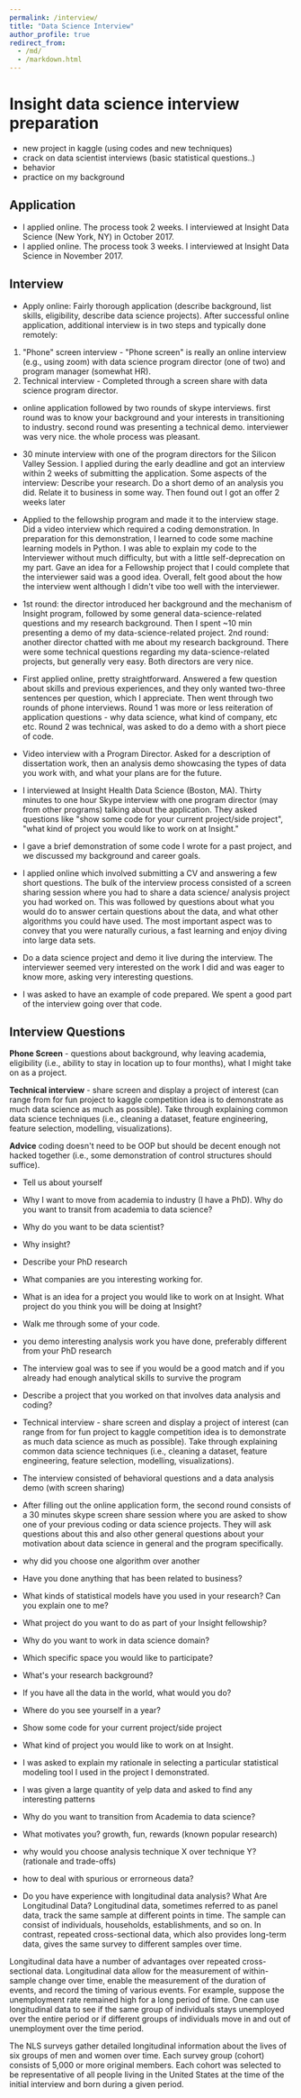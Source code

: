 ```yaml
---
permalink: /interview/
title: "Data Science Interview"
author_profile: true
redirect_from:
  - /md/
  - /markdown.html
---
```


# Insight data science interview preparation
- new project in kaggle (using codes and new techniques)
- crack on data scientist interviews (basic statistical questions..)
- behavior
- practice on my background

## Application
* I applied online. The process took 2 weeks. I interviewed at Insight Data Science (New York, NY) in October 2017.
* I applied online. The process took 3 weeks. I interviewed at Insight Data Science in November 2017.

## Interview

 * Apply online:
 Fairly thorough application (describe background, list skills, eligibility, describe data science projects).
 After successful online application, additional interview is in two steps and typically done remotely:
 1) "Phone" screen interview - "Phone screen" is really an online interview (e.g., using zoom) with data science program director (one of two) and program manager (somewhat HR).
 2) Technical interview - Completed through a screen share with data science program director.

 * online application followed by two rounds of skype interviews. first round was to know your background and your interests in transitioning to industry. second round was presenting a technical demo. interviewer was very nice. the whole process was pleasant.

 * 30 minute interview with one of the program directors for the Silicon Valley Session. I applied during the early deadline and got an interview within 2 weeks of submitting the application. Some aspects of the interview: Describe your research. Do a short demo of an analysis you did. Relate it to business in some way. Then found out I got an offer 2 weeks later

 * Applied to the fellowship program and made it to the interview stage. Did a video interview which required a coding demonstration. In preparation for this demonstration, I learned to code some machine learning models in Python. I was able to explain my code to the Interviewer without much difficulty, but with a little self-deprecation on my part. Gave an idea for a Fellowship project that I could complete that the interviewer said was a good idea. Overall, felt good about the how the interview went although I didn't vibe too well with the interviewer.

 * 1st round: the director introduced her background and the mechanism of Insight program, followed by some general data-science-related questions and my research background. Then I spent ~10 min presenting a demo of my data-science-related project. 2nd round: another director chatted with me about my research background. There were some technical questions regarding my data-science-related projects, but generally very easy. Both directors are very nice.

 * First applied online, pretty straightforward. Answered a few question about skills and previous experiences, and they only wanted two-three sentences per question, which I appreciate. Then went through two rounds of phone interviews. Round 1 was more or less reiteration of application questions - why data science, what kind of company, etc etc. Round 2 was technical, was asked to do a demo with a short piece of code.

 * Video interview with a Program Director. Asked for a description of dissertation work, then an analysis demo showcasing the types of data you work with, and what your plans are for the future.

 * I interviewed at Insight Health Data Science (Boston, MA).
 Thirty minutes to one hour Skype interview with one program director (may from other programs) talking about the application.
 They asked questions like "show some code for your current project/side project",
 "what kind of project you would like to work on at Insight."

 *  I gave a brief demonstration of some code I wrote for a past project, and we discussed my background and career goals.

 * I applied online which involved submitting a CV and answering a few short questions. The bulk of the interview process consisted of a screen sharing session where you had to share a data science/ analysis project you had worked on. This was followed by questions about what you would do to answer certain questions about the data, and what other algorithms you could have used. The most important aspect was to convey that you were naturally curious, a fast learning and enjoy diving into large data sets.

 * Do a data science project and demo it live during the interview. The interviewer seemed very interested on the work I did and was eager to know more, asking very interesting questions.

 * I was asked to have an example of code prepared. We spent a good part of the interview going over that code.

## Interview Questions

**Phone Screen** - questions about background, why leaving academia, eligibility (i.e., ability to stay in location up to four months), what I might take on as a project.

**Technical interview** - share screen and display a project of interest (can range from for fun project to kaggle competition idea is to demonstrate as much data science as much as possible). Take through explaining common data science techniques (i.e., cleaning a dataset, feature engineering, feature selection, modelling, visualizations).

**Advice** coding doesn't need to be OOP but should be decent enough not hacked together (i.e., some demonstration of control structures should suffice).  

* Tell us about yourself
* Why I want to move from academia to industry (I have a PhD). Why do you want to transit from academia to data science?
* Why do you want to be data scientist?
* Why insight?
* Describe your PhD research
* What companies are you interesting working for.

* What is an idea for a project you would like to work on at Insight. What project do you think you will be doing at Insight?
* Walk me through some of your code.  
* you demo interesting analysis work you have done, preferably different from your PhD research
* The interview goal was to see if you would be a good match and if you already had enough analytical skills to survive the program
* Describe a project that you worked on that involves data analysis and coding?  
* Technical interview - share screen and display a project of interest (can range from for fun project to kaggle competition idea is to demonstrate as much data science as much as possible). Take through explaining common data science techniques (i.e., cleaning a dataset, feature engineering, feature selection, modelling, visualizations).

* The interview consisted of behavioral questions and a data analysis demo (with screen sharing)
* After filling out the online application form, the second round consists of a 30 minutes skype screen share session where you are asked to show one of your previous coding or data science projects. They will ask questions about this and also other general questions about your motivation about data science in general and the program specifically.
* why did you choose one algorithm over another  
* Have you done anything that has been related to business?  
* What kinds of statistical models have you used in your research? Can you explain one to me?
* What project do you want to do as part of your Insight fellowship?
* Why do you want to work in data science domain?
* Which specific space you would like to participate?
* What's your research background?
* If you have all the data in the world, what would you do?
* Where do you see yourself in a year?
* Show some code for your current project/side project
* What kind of project you would like to work on at Insight.
* I was asked to explain my rationale in selecting a particular statistical modeling tool I used in the project I demonstrated.  
* I was given a large quantity of yelp data and asked to find any interesting patterns
* Why do you want to transition from Academia to data science?
* What motivates you? growth, fun, rewards (known popular research)
* why would you choose analysis technique X over technique Y? (rationale and trade-offs)
* how to deal with spurious or errorneous data?

* Do you have experience with longitudinal data analysis?
What Are Longitudinal Data?
Longitudinal data, sometimes referred to as panel data, track the same sample at different points in time. The sample can consist of individuals, households, establishments, and so on. In contrast, repeated cross-sectional data, which also provides long-term data, gives the same survey to different samples over time.

Longitudinal data have a number of advantages over repeated cross-sectional data. Longitudinal data allow for the measurement of within-sample change over time, enable the measurement of the duration of events, and record the timing of various events. For example, suppose the unemployment rate remained high for a long period of time. One can use longitudinal data to see if the same group of individuals stays unemployed over the entire period or if different groups of individuals move in and out of unemployment over the time period.

The NLS surveys gather detailed longitudinal information about the lives of six groups of men and women over time. Each survey group (cohort) consists of 5,000 or more original members. Each cohort was selected to be representative of all people living in the United States at the time of the initial interview and born during a given period.
